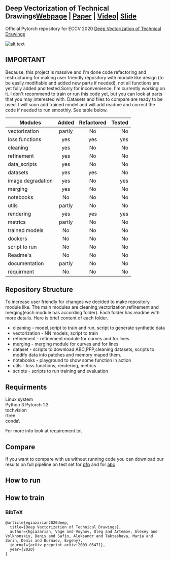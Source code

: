 ## Deep Vectorization of Technical Drawings[Webpage](http://adase.group/3ddl/projects/vectorization/) | [Paper](https://arxiv.org/abs/2003.05471) | [Video](https://www.youtube.com/watch?v=lnQNzHJOLvE&t=15s)| [Slide](https://drive.google.com/file/d/1ZrykQeA2PE4_8yf1JwuEBk9sS4OP8KeM/view?usp=sharing)
Official Pytorch repository for ECCV 2020 [Deep Vectorization of Technical Drawings](https://link.springer.com/chapter/10.1007/978-3-030-58601-0_35)

![alt text](https://drive.google.com/uc?export=view&id=191r0QAaNhOUIaHPOlPWH5H4Jg7qxCMRA) 
## IMPORTANT
 
Because, this project is massive and I'm done code refactoring and restructuring for making user friendly repository with module like design
(to be easily modifiable and added new parts if needed),
not all functions are yet fully added and tested.Sorry for  inconvenience.
I'm currently working on it. I don't recommend to train or run this code yet,
but you can look at parts that you may interested with.  Datasets and files to compare are ready to be used. 
I will soon add trained model and will add readme and correct the code if needed to run smoothly.
See table below.

| Modules       | Added         | Refactored| Tested|
| ------------- |:-------------:| :-----:| -----:|
| vectorization | partly        |    No |    No |
| loss functions| yes           |   yes |   yes |
| cleaning      | yes           |    No |    No |
| refinement    | yes           |    No |    No |
| data_scripts  | yes           |    No |    No |
| datasets      | yes           |   yes |    No |
| image degradation| yes        |   No  |    yes |
| merging       | yes           |   No  |    No  |
| notebooks     | No            |    No |    No |
| utils         | partly        |    No |    No |
| rendering     | yes           |   yes |   yes |
| metrics       | partly        |    No |    No |
| trained models| No            |    No |    No |
| dockers       | No            |    No |    No |
| script to run | No            |    No |    No |
| Readme's      | No            |    No |    No |
| documentation | partly        |    No |    No |
| requirment    | No        |    No |    No |

## Repository Structure

To increase user friendly for changes we decided to make repository module like.
The main modules are cleaning,vectorization,refinement and merging(each module has according folder).
Each folder has readme with more details. Here is brief content of each folder.

* cleaning - model,script to train and run, script to generate synthetic data 
* vectorization - NN models, script to train
* refinement - refinement module for curves and for lines
* merging - merging module for curves and for lines
* dataset - scripts to download ABC,PFP,cleaning datasets, scripts to modify data into patches and memory maped them.
* notebooks - playground to show some function in action
* utils - loss functions, rendering, metrics
* scripts - scripts to run training and evaluation

## Requirments
Linux system \
Python 3
Pytorch 1.3 \
tochvision \
rtree \
conda\

For more info look at requirement.txt

## Compare 

If you want to compare with us without running code you can download our results on full pipeline on test set
for [pfp](https://drive.google.com/file/d/1FGm-JQsvOa5sbi_f_-MMl1XC5Z8JGe0F/view?usp=sharing) and for 
[abc](https://drive.google.com/file/d/1lR5lea3sY4Bhp9QL4MmmPs0kqZ5voPGu/view?usp=sharing) .


 
## How to run 


## How to train 

### BibTeX
```
@article{egiazarian2020deep,
  title={Deep Vectorization of Technical Drawings},
  author={Egiazarian, Vage and Voynov, Oleg and Artemov, Alexey and Volkhonskiy, Denis and Safin, Aleksandr and Taktasheva, Maria and Zorin, Denis and Burnaev, Evgeny},
  journal={arXiv preprint arXiv:2003.05471},
  year={2020}
}